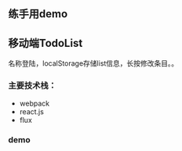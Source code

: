 ## 练手用demo

## 移动端TodoList

名称登陆，localStorage存储list信息，长按修改条目。。

### 主要技术栈：
* webpack
* react.js
* flux

### demo

